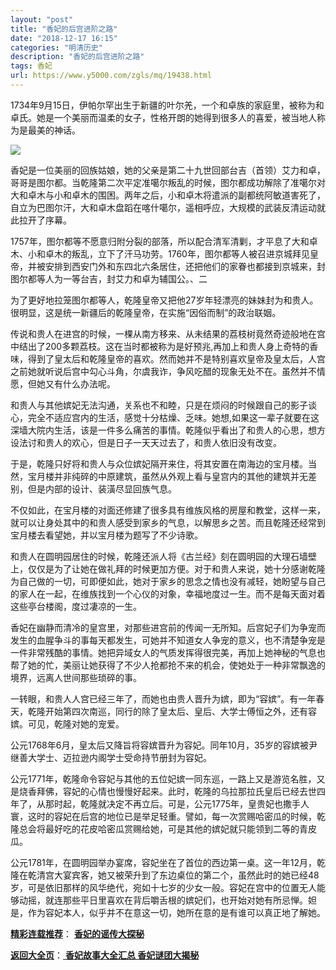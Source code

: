 ```yaml
---
layout: "post"
title: "香妃的后宫进阶之路"
date: "2018-12-17 16:15"
categories: "明清历史"
description: "香妃的后宫进阶之路"
tags: 香妃
url: https://www.y5000.com/zgls/mq/19438.html
---
```






1734年9月15日，伊帕尔罕出生于新疆的叶尔羌，一个和卓族的家庭里，被称为和卓氏。她是一个美丽而温柔的女子，性格开朗的她得到很多人的喜爱，被当地人称为是最美的神话。

![](https://img.y5000.com/uploads/allimg/170419/6-1F419143120227.jpg)

香妃是一位美丽的回族姑娘，她的父亲是第二十九世回部台吉（首领）艾力和卓，哥哥是图尔都。当乾隆第二次平定准噶尔叛乱的时候，图尔都成功解除了准噶尔对大和卓木与小和卓木的围困。两年之后，小和卓木将遣派的副都统阿敏道害死了，自立为巴图尔汗，大和卓木盘蹈在喀什噶尔，遥相呼应，大规模的武装反清运动就此拉开了序幕。

1757年，图尔都等不愿意归附分裂的部落，所以配合清军清剿，才平息了大和卓木、小和卓木的叛乱，立下了汗马功劳。1760年，图尔都等人被召进京城拜见皇帝，并被安排到西安门外和东四北六条居住，还把他们的家眷也都接到京城来，封图尔都等人为一等台吉，封艾力和卓为辅国公。、二

为了更好地拉笼图尔都等人，乾隆皇帝又把他27岁年轻漂亮的妹妹封为和贵人。很明显，这是统一新疆后的乾隆皇帝，在实施“因俗而制”的政治联姻。

传说和贵人在进宫的时候，一棵从南方移来、从未结果的荔枝树竟然奇迹般地在宫中结出了200多颗荔枝。这在当时都被称为是好预兆,再加上和贵人身上奇特的香味，得到了皇太后和乾隆皇帝的喜欢。然而她并不是特别喜欢皇帝及皇太后，人宫之前她就听说后宫中勾心斗角，尔虞我诈，争风吃醋的现象无处不在。虽然并不情愿，但她又有什么办法呢。

和贵人与其他嫔妃无法沟通，关系也不和睦，只是在烦闷的时候跟自己的影子谈心，完全不适应宫内的生活，感觉十分枯燥、乏味。她想,如果这一辈子就要在这深墙大院内生活，该是一件多么痛苦的事情。乾隆似乎看出了和贵人的心思，想方设法讨和贵人的欢心，但是日子一天天过去了，和贵人依旧没有改变。

于是，乾隆只好将和贵人与众位嫔妃隔开来住，将其安置在南海边的宝月楼。当然，宝月楼并非纯碎的中原建筑，虽然从外观上看与皇宫内的其他的建筑并无差别，但是内部的设计、装潢尽显回族气息。

不仅如此，在宝月楼的对面还修建了很多具有维族风格的房屋和教堂，这样一来，就可以让身处其中的和贵人感受到家乡的气息，以解思乡之苦。而且乾隆还经常到宝月楼去看望她，并以宝月楼为题写了不少诗歌。

和贵人在圆明园居住的时候，乾隆还派人将《古兰经》刻在圆明园的大理石墙壁上，仅仅是为了让她在做礼拜的时候更加方便。对于和贵人来说，她十分感谢乾隆为自己做的一切，可即便如此，她对于家乡的思念之情也没有减轻，她盼望与自己的家人在一起，在维族找到一个心仪的对象，幸福地度过一生。而不是每天面对着这些亭台楼阁，度过凄凉的一生。

香妃在幽静而清冷的皇宫里，对那些进宫前的传闻一无所知。后宫妃子们为争宠而发生的血腥争斗的事每天都发生，可她并不知道女人争宠的意义，也不清楚争宠是一件非常残酷的事情。她把异域女人的气质发挥得很完美，再加上她神秘的气息也帮了她的忙，美丽让她获得了不少人抢都抢不来的机会，使她处于一种非常飘逸的境界，远离人世间那些琐碎的事。

一转眼，和贵人人宫已经三年了，而她也由贵人晋升为嫔，即为“容嫔”。有一年春天，乾隆开始第四次南巡，同行的除了皇太后、皇后、大学士傅恒之外，还有容嫔。可见，乾隆对她的宠爱。

公元1768年6月，皇太后又降旨将容嫔晋升为容妃。同年10月，35岁的容嫔被尹继善大学士、迈拉逊内阁学士受命持节册封为容妃。

公元1771年，乾隆命令容妃与其他的五位妃嫔一同东巡，一路上又是游览名胜，又是烧香拜佛，容妃的心情也慢慢好起来。此时，乾隆的乌拉那拉氏皇后已经去世四年了，从那时起，乾隆就决定不再立后。可是，公元1775年，皇贵妃也撒手人寰，这时的容妃在后宫的地位已是举足轻重。譬如，每一次赏赐哈密瓜的时候，乾隆总会将最好吃的花皮哈密瓜赏赐给她，可是其他的嫔妃就只能领到二等的青皮瓜。

公元1781年，在圆明园举办宴席，容妃坐在了首位的西边第一桌。这一年12月，乾隆在乾清宫大宴宾客，她又被荣升到了东边桌位的第二个，虽然此时的她已经48岁，可是依旧那样的风华绝代，宛如十七岁的少女一般。容妃在宫中的位置无人能够动摇，就连那些平日里喜欢在背后嚼舌根的嫔妃们，也开始对她有所忌惮。妲是，作为容妃本人，似乎并不在意这一切，她所在意的是有谁可以真正地了解她。

[**精彩连载推荐**](https://www.y5000.com/zgls/mq/19440.html)：
**[香妃的谣传大探秘](https://www.y5000.com/zgls/mq/19440.html)**

[**返回大全页**](https://www.y5000.com/zgls/mq/19447.html)：[ **香妃故事大全汇总
香妃谜团大揭秘**](https://www.y5000.com/zgls/mq/19447.html)
